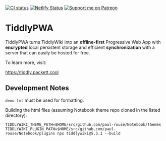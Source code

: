 [![CI status](https://ci.codeberg.org/api/badges/valpackett/tiddlypwa/status.svg)](https://ci.codeberg.org/valpackett/tiddlypwa)
[![Netlify Status](https://api.netlify.com/api/v1/badges/2c2cbd41-1ced-4f78-acc7-83889f95bcc2/deploy-status)](https://app.netlify.com/sites/tiddly-packett-cool/deploys)
[![Support me on Patreon](https://img.shields.io/badge/dynamic/json?logo=patreon&color=%23e85b46&label=support%20me%20on%20patreon&query=data.attributes.patron_count&suffix=%20patrons&url=https%3A%2F%2Fwww.patreon.com%2Fapi%2Fcampaigns%2F9395291)](https://www.patreon.com/valpackett)

# TiddlyPWA

TiddlyPWA turns TiddlyWiki into an **offline-first** Progressive Web App with **encrypted** local persistent storage
and efficient **synchronization** with a server that can easily be hosted for free.

To learn more, visit:

https://tiddly.packett.cool

## Development Notes

`deno fmt` must be used for formatting.

Building the html files (assuming Notebook theme repo cloned in the listed directory):

```shell
TIDDLYWIKI_THEME_PATH=$HOME/src/github.com/paul-rouse/Notebook/themes TIDDLYWIKI_PLUGIN_PATH=$HOME/src/github.com/paul-rouse/Notebook/plugins npx tiddlywiki@5.3.1 --build
```
